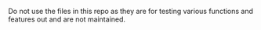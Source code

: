 Do not use the files in this repo as they are for testing
various functions and features out and are not maintained.

